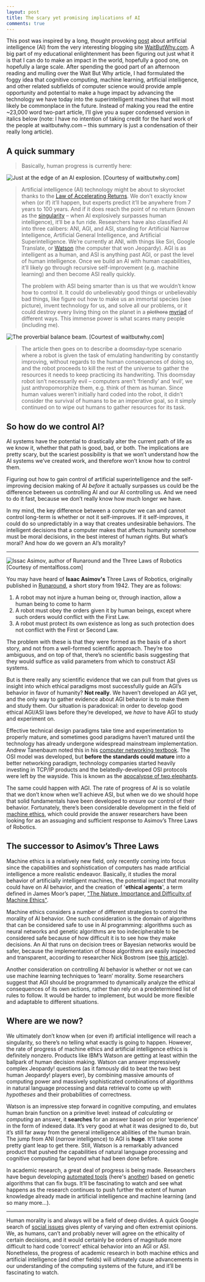 ```yaml
---
layout: post
title: The scary yet promising implications of AI
comments: true
---
```


This post was inspired by a long, thought provoking [post](http://waitbutwhy.com/2015/01/artificial-intelligence-revolution-1.html) about artificial intelligence (AI) from the very interesting blogging site [WaitButWhy.com](http://waitbutwhy.com/). A big part of my educational enlightenment has been figuring out just what it is that I can do to make an impact in the world, hopefully a good one, on hopefully a large scale. After spending the good part of an afternoon reading and mulling over the Wait But Why article, I had formulated the foggy idea that cognitive computing, machine learning, artificial intelligence, and other related subfields of computer science would provide ample opportunity and potential to make a huge impact by advancing the technology we have today into the superintelligent machines that will most likely be commonplace in the future. Instead of making you read the entire ~23,000 word two-part article, I’ll give you a super condensed version in italics below (note: I have no intention of taking credit for the hard work of the people at waitbutwhy.com – this summary is just a condensation of their really long article).

## A quick summary

> Basically, human progress is currently here:

![Just at the edge of an AI explosion. [Courtesy of waitbutwhy.com]][time]

> Artificial intelligence (AI) technology might be about to skyrocket thanks to the [Law of Accelerating Returns](http://www.kurzweilai.net/the-law-of-accelerating-returns). We don’t exactly know when (or if) it’ll happen, but experts predict it’ll be anywhere from 7 years to 100 years. And if it does reach the point of no return (known as the [singularity](http://en.wikipedia.org/wiki/Technological_singularity) – when AI explosively surpasses human intelligence), it’ll be a fun ride.
> Researchers have also classified AI into three calibers: ANI, AGI, and ASI, standing for Artificial Narrow Intelligence, Artificial General Intelligence, and Artificial Superintelligence. We’re currently at ANI, with things like Siri, Google Translate, or [Watson](http://www.ibm.com/smarterplanet/us/en/ibmwatson/) (the computer that won Jeopardy). AGI is as intelligent as a human, and ASI is anything past AGI, or past the level of human intelligence. Once we build an AI with human capabilities, it’ll likely go through recursive self-improvement (e.g. machine learning) and then become ASI really quickly.
> 
> The problem with ASI being smarter than is us that we wouldn’t know how to control it. It could do unbelievably good things or unbelievably bad things, like figure out how to make us an immortal species (see picture), invent technology for us, and solve all our problems, or it could destroy every living thing on the planet in a ~~plethora~~ [myriad](https://theartifexncsu.wordpress.com/2014/12/07/new-college-writing-paradigm-plethora-gives-way-to-myriad/) of different ways. This immense power is what scares many people (including me).

![The proverbial balance beam. [Courtest of waitbutwhy.com]][beam]

>  The article then goes on to describe a doomsday-type scenario where a robot is given the task of emulating handwriting by constantly improving, without regards to the human consequences of doing so, and the robot proceeds to kill the rest of the universe to gather the resources it needs to keep practicing its handwriting. 
> This doomsday robot isn’t necessarily evil – computers aren’t ‘friendly’ and ‘evil’, we just anthropomorphize them, e.g. think of them as human. Since human values weren’t initially hard coded into the robot, it didn’t consider the survival of humans to be an imperative goal, so it simply continued on to wipe out humans to gather resources for its task.

## So how do we control AI?

AI systems have the potential to drastically alter the current path of life as we know it, whether that path is good, bad, or both. The implications are pretty scary, but the scariest possibility is that we won’t understand how the AI systems we’ve created work, and therefore won’t know how to control them.

Figuring out how to gain control of artificial superintelligence and the self-improving decision making of AI *before* it actually surpasses us could be the difference between us controlling AI and our AI controlling us. And we need to do it fast, because we don’t really know how much longer we have.

In my mind, the key difference between a computer we can and cannot control long-term is whether or not it self-improves. If it self-improves, it could do so unpredictably in a way that creates undesirable behaviors. The intelligent decisions that a computer makes that affects humanity somehow must be moral decisions, in the best interest of human rights. But what’s moral? And how do we govern an AI’s morality?

<hr>

![Issac Asimov, author of Runaround and the Three Laws of Robotics [Courtesy of mentalfloss.com]][asimov]

You may have heard of **Isaac Asimov's** Three Laws of Robotics, originally published in [Runaround](http://en.wikipedia.org/wiki/Runaround), a short story from 1942. They are as follows:

 1. A robot may not injure a human being or, through inaction, allow a human being to come to harm
 2. A robot must obey the orders given it by human beings, except where such orders would conflict with the First Law.
 3. A robot must protect its own existence as long as such protection does not conflict with the First or Second Law.

The problem with these is that they were formed as the basis of a short story, and not from a well-formed scientific approach. They’re too ambiguous, and on top of that, there’s no scientific basis suggesting that they would suffice as valid parameters from which to construct ASI systems.

But is there really any scientific evidence that we can pull from that gives us insight into which ethical paradigms most successfully guide an AGI’s behavior in favor of humanity? **Not really**. We haven’t developed an AGI yet, and the only way to gather evidence about AGI behavior is to make them and study them. Our situation is paradoxical: in order to develop good ethical AGI/ASI laws before they’re developed, we *have* to have AGI to study and experiment on.

Effective technical design paradigms take time and experimentation to properly mature, and sometimes good paradigms haven’t matured until the technology has already undergone widespread mainstream implementation. Andrew Tanenbaum noted this in his [computer networking textbook](http://www.amazon.com/Computer-Networks-Edition-Andrew-Tanenbaum/dp/0132126958). The OSI model was developed, but **before the standards could mature** into a better networking paradigm, technology companies started heavily investing in TCP/IP products and the belatedly-developed OSI protocols were left by the wayside. This is known as the [apocalypse of two elephants](http://students.depaul.edu/~jabsher/apoc_eleph/apoc_eleph.html).

The same could happen with AGI. The rate of progress of AI is so volatile that we don’t know when we’ll achieve ASI, but when we do we should hope that solid fundamentals have been developed to ensure our control of their behavior. Fortunately, there’s been considerable development in the field of [machine ethics](http://en.wikipedia.org/wiki/Machine_ethics), which could provide the answer researchers have been looking for as an assuaging and sufficient response to Asimov’s Three Laws of Robotics.

## The successor to Asimov’s Three Laws

Machine ethics is a relatively new field, only recently coming into focus since the capabilities and sophistication of computers has made artificial intelligence a more realistic endeavor. Basically, it studies the moral behavior of artificially intelligent machines, the potential impact that morality could have on AI behavior, and the creation of '**ethical agents**', a term defined in James Moor’s paper, ["The Nature, Importance and Difficulty of Machine Ethics"](http://ieeexplore.ieee.org/xpl/articleDetails.jsp?arnumber=1667948).

Machine ethics considers a number of different strategies to control the morality of AI behavior. One such consideration is the domain of algorithms that can be considered safe to use in AI programming: algorithms such as neural networks and genetic algorithms are too indecipherable to be considered safe because of how difficult it is to see how they make decisions. An AI that runs on decision trees or Bayesian networks would be safer, because the implementation of those algorithms are easily inspected and transparent, according to researcher Nick Bostrom (see [this article](http://www.nickbostrom.com/ethics/artificial-intelligence.pdf)).

Another consideration on controlling AI behavior is whether or not we can use machine learning techniques to ‘learn’ morality. Some researchers suggest that AGI should be programmed to dynamically analyze the ethical consequences of its own actions, rather than rely on a predetermined list of rules to follow. It would be harder to implement, but would be more flexible and adaptable to different situations.

## Where are we now?

We ultimately don’t know when (or even if) artificial intelligence will reach a singularity, so there’s no telling what exactly is going to happen. However, the rate of progress of machine ethics and artificial intelligence ethics is definitely nonzero. Products like IBM’s Watson are getting at least within the ballpark of human decision making. Watson can answer impressively complex Jeopardy! questions (as it famously did to beat the two best human Jeopardy! players ever), by combining massive amounts of computing power and massively sophisticated combinations of algorithms in natural language processing and data retrieval to come up with *hypotheses* and their probabilities of correctness.

Watson is an impressive step forward in cognitive computing, and emulates human brain function on a primitive level: instead of *calculating* or *computing* an answer, it **searches** for an answer based on prior ‘experience’ in the form of indexed data. It’s very good at what it was designed to do, but it’s still far away from the general intelligence abilities of the human brain. The jump from ANI (*narrow* intelligence) to AGI is **huge**. It’ll take some pretty giant leap to get there. Still, Watson is a remarkably advanced product that pushed the capabilities of natural language processing and cognitive computing far beyond what had been done before.

In academic research, a great deal of progress is being made. Researchers have begun developing [automated tools](http://dijkstra.cs.virginia.edu/genprog/) (here's [another](http://qiyuhua.github.io/publications/icse2014-qi.pdf)) based on genetic algorithms that can fix bugs. It’ll be fascinating to watch and see what happens as the research continues to push further the extent of human knowledge already made in artificial intelligence and machine learning (and so many more…).

<hr>

Human morality is and always will be a field of deep divides. A quick Google search of [social issues](https://www.google.com/webhp?sourceid=chrome-instant&ion=1&espv=2&ie=UTF-8#q=social%20issues) gives plenty of varying and often extremist opinions. We, as humans, can’t and probably never will agree on the ethicality of certain decisions, and it would certainly be orders of magnitude more difficult to hard code ‘correct’ ethical behavior into an AGI or ASI. Nonetheless, the progress of academic research in both machine ethics and artificial intelligence (and other fields) will ultimately cause advancements in our understanding of the computing systems of the future, and it’ll be fascinating to watch.

[time]: /public/images/time.png
[beam]: /public/images/beam.jpg
[asimov]: /public/images/asimov.png
